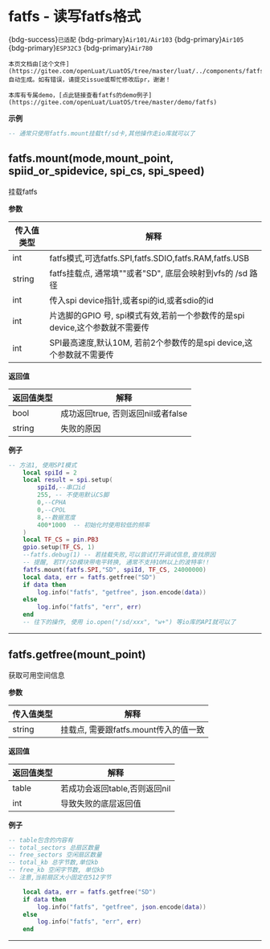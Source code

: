 # fatfs - 读写fatfs格式

{bdg-success}`已适配` {bdg-primary}`Air101/Air103` {bdg-primary}`Air105` {bdg-primary}`ESP32C3` {bdg-primary}`Air780`

```{note}
本页文档由[这个文件](https://gitee.com/openLuat/LuatOS/tree/master/luat/../components/fatfs/luat_lib_fatfs.c)自动生成。如有错误，请提交issue或帮忙修改后pr，谢谢！
```

```{tip}
本库有专属demo，[点此链接查看fatfs的demo例子](https://gitee.com/openLuat/LuatOS/tree/master/demo/fatfs)
```

**示例**

```lua
-- 通常只使用fatfs.mount挂载tf/sd卡,其他操作走io库就可以了

```

## fatfs.mount(mode,mount_point, spiid_or_spidevice, spi_cs, spi_speed)



挂载fatfs

**参数**

|传入值类型|解释|
|-|-|
|int|fatfs模式,可选fatfs.SPI,fatfs.SDIO,fatfs.RAM,fatfs.USB|
|string|fatfs挂载点, 通常填""或者"SD", 底层会映射到vfs的 /sd 路径|
|int|传入spi device指针,或者spi的id,或者sdio的id|
|int|片选脚的GPIO 号, spi模式有效,若前一个参数传的是spi device,这个参数就不需要传|
|int|SPI最高速度,默认10M, 若前2个参数传的是spi device,这个参数就不需要传|

**返回值**

|返回值类型|解释|
|-|-|
|bool|成功返回true, 否则返回nil或者false|
|string|失败的原因|

**例子**

```lua
-- 方法1, 使用SPI模式
    local spiId = 2
    local result = spi.setup(
        spiId,--串口id
        255, -- 不使用默认CS脚
        0,--CPHA
        0,--CPOL
        8,--数据宽度
        400*1000  -- 初始化时使用较低的频率
    )
    local TF_CS = pin.PB3
    gpio.setup(TF_CS, 1)
    --fatfs.debug(1) -- 若挂载失败,可以尝试打开调试信息,查找原因
	-- 提醒, 若TF/SD模块带电平转换, 通常不支持10M以上的波特率!!
    fatfs.mount(fatfs.SPI,"SD", spiId, TF_CS, 24000000)
    local data, err = fatfs.getfree("SD")
    if data then
        log.info("fatfs", "getfree", json.encode(data))
    else
        log.info("fatfs", "err", err)
    end
	-- 往下的操作, 使用 io.open("/sd/xxx", "w+") 等io库的API就可以了

```

---

## fatfs.getfree(mount_point)



获取可用空间信息

**参数**

|传入值类型|解释|
|-|-|
|string|挂载点, 需要跟fatfs.mount传入的值一致|

**返回值**

|返回值类型|解释|
|-|-|
|table|若成功会返回table,否则返回nil|
|int|导致失败的底层返回值|

**例子**

```lua
-- table包含的内容有
-- total_sectors 总扇区数量
-- free_sectors 空闲扇区数量
-- total_kb 总字节数,单位kb
-- free_kb 空闲字节数, 单位kb
-- 注意,当前扇区大小固定在512字节

    local data, err = fatfs.getfree("SD")
    if data then
        log.info("fatfs", "getfree", json.encode(data))
    else
        log.info("fatfs", "err", err)
    end

```

---

